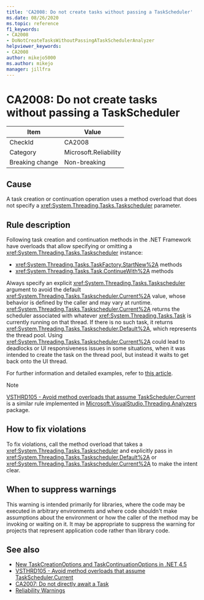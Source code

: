 ```yaml
---
title: 'CA2008: Do not create tasks without passing a TaskScheduler'
ms.date: 08/26/2020
ms.topic: reference
f1_keywords:
- CA2008
- DoNotCreateTasksWithoutPassingATaskSchedulerAnalyzer
helpviewer_keywords:
- CA2008
author: mikejo5000
ms.author: mikejo
manager: jillfra
---
```

# CA2008: Do not create tasks without passing a TaskScheduler

|Item|Value|
|-|-|
|CheckId|CA2008|
|Category|Microsoft.Reliability|
|Breaking change|Non-breaking|

## Cause

A task creation or continuation operation uses a method overload that does not specify a <xref:System.Threading.Tasks.Taskscheduler> parameter.

## Rule description

Following task creation and continuation methods in the .NET Framework have overloads that allow specifying or omitting a <xref:System.Threading.Tasks.Taskscheduler> instance:
- <xref:System.Threading.Tasks.TaskFactory.StartNew%2A> methods 
- <xref:System.Threading.Tasks.Task.ContinueWith%2A> methods

Always specify an explicit <xref:System.Threading.Tasks.Taskscheduler> argument to avoid the default <xref:System.Threading.Tasks.Taskscheduler.Current%2A> value, whose behavior is defined by the caller and may vary at runtime. <xref:System.Threading.Tasks.Taskscheduler.Current%2A> returns the scheduler associated with whatever <xref:System.Threading.Tasks.Task> is currently running on that thread. If there is no such task, it returns <xref:System.Threading.Tasks.Taskscheduler.Default%2A>, which represents the thread pool. Using <xref:System.Threading.Tasks.Taskscheduler.Current%2A> could lead to deadlocks or UI responsiveness issues in some situations, when it was intended to create the task on the thread pool, but instead it waits to get back onto the UI thread.

For further information and detailed examples, refer to [this article](https://devblogs.microsoft.com/pfxteam/new-taskcreationoptions-and-taskcontinuationoptions-in-net-4-5/).

> [!NOTE]
> [VSTHRD105 - Avoid method overloads that assume TaskScheduler.Current](https://github.com/microsoft/vs-threading/blob/master/doc/analyzers/VSTHRD105.md) is a similar rule implemented in [Microsoft.VisualStudio.Threading.Analyzers](https://www.nuget.org/packages/Microsoft.VisualStudio.Threading.Analyzers) package.

## How to fix violations

To fix violations, call the method overload that takes a <xref:System.Threading.Tasks.Taskscheduler> and explicitly pass in <xref:System.Threading.Tasks.Taskscheduler.Default%2A> or <xref:System.Threading.Tasks.Taskscheduler.Current%2A> to make the intent clear.

## When to suppress warnings

This warning is intended primarily for libraries, where the code may be executed in arbitrary environments and where code shouldn't make assumptions about the environment or how the caller of the method may be invoking or waiting on it. It may be appropriate to suppress the warning for projects that represent application code rather than library code.

## See also

- [New TaskCreationOptions and TaskContinuationOptions in .NET 4.5](https://devblogs.microsoft.com/pfxteam/new-taskcreationoptions-and-taskcontinuationoptions-in-net-4-5/)
- [VSTHRD105 - Avoid method overloads that assume TaskScheduler.Current](https://github.com/microsoft/vs-threading/blob/master/doc/analyzers/VSTHRD105.md)
- [CA2007: Do not directly await a Task](ca2007.md)
- [Reliability Warnings](reliability-warnings.md)

